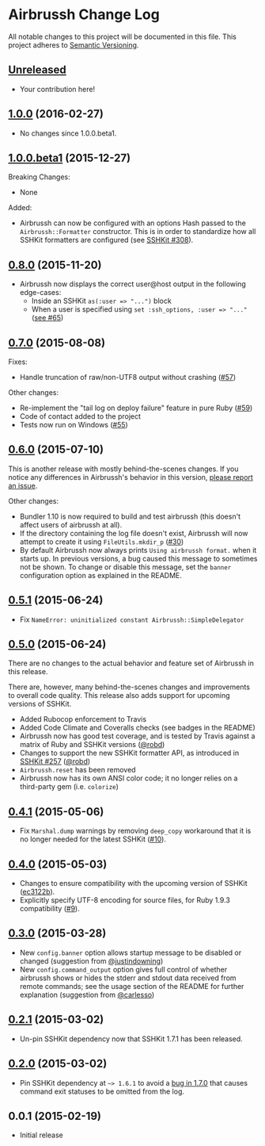 # Airbrussh Change Log

All notable changes to this project will be documented in this file. This project adheres to [Semantic Versioning][Semver].

## [Unreleased]

* Your contribution here!

## [1.0.0][] (2016-02-27)

* No changes since 1.0.0.beta1.

## [1.0.0.beta1][] (2015-12-27)

Breaking Changes: 

* None

Added:

* Airbrussh can now be configured with an options Hash passed to the
  `Airbrussh::Formatter` constructor. This is in order to standardize how all
  SSHKit formatters are configured
  (see [SSHKit #308](https://github.com/capistrano/sshkit/pull/308)).

## [0.8.0][] (2015-11-20)

* Airbrussh now displays the correct user@host output in the following edge-cases:
    * Inside an SSHKit `as(:user => "...")` block
    * When a user is specified using `set :ssh_options, :user => "..."` ([see #65](https://github.com/mattbrictson/airbrussh/issues/65))

## [0.7.0][] (2015-08-08)

Fixes:

* Handle truncation of raw/non-UTF8 output without crashing ([#57](https://github.com/mattbrictson/airbrussh/issues/57))

Other changes:

* Re-implement the "tail log on deploy failure" feature in pure Ruby ([#59](https://github.com/mattbrictson/airbrussh/issues/59))
* Code of contact added to the project
* Tests now run on Windows ([#55](https://github.com/mattbrictson/airbrussh/issues/55))

## [0.6.0][] (2015-07-10)

This is another release with mostly behind-the-scenes changes. If you notice any differences in Airbrussh's behavior in this version, [please report an issue](https://github.com/mattbrictson/airbrussh/issues).

Other changes:

* Bundler 1.10 is now required to build and test airbrussh (this doesn't affect users of airbrussh at all).
* If the directory containing the log file doesn't exist, Airbrussh will now attempt to create it using `FileUtils.mkdir_p` ([#30](https://github.com/mattbrictson/airbrussh/issues/30))
* By default Airbrussh now always prints `Using airbrussh format.` when it starts up. In previous versions, a bug caused this message to sometimes not be shown. To change or disable this message, set the `banner` configuration option as explained in the README.

## [0.5.1][] (2015-06-24)

* Fix `NameError: uninitialized constant Airbrussh::SimpleDelegator`

## [0.5.0][] (2015-06-24)

There are no changes to the actual behavior and feature set of Airbrussh in this release.

There are, however, many behind-the-scenes changes and improvements to overall code quality. This release also adds support for upcoming versions of SSHKit.

* Added Rubocop enforcement to Travis
* Added Code Climate and Coveralls checks (see badges in the README)
* Airbrussh now has good test coverage, and is tested by Travis against a matrix of Ruby and SSHKit versions ([@robd](https://github.com/robd))
* Changes to support the new SSHKit formatter API, as introduced in [SSHKit #257](https://github.com/capistrano/sshkit/pull/257) ([@robd](https://github.com/robd))
* `Airbrussh.reset` has been removed
* Airbrussh now has its own ANSI color code; it no longer relies on a third-party gem (i.e. `colorize`)

## [0.4.1][] (2015-05-06)

* Fix `Marshal.dump` warnings by removing `deep_copy` workaround that it is no longer needed for the latest SSHKit ([#10](https://github.com/mattbrictson/airbrussh/issues/10)).

## [0.4.0][] (2015-05-03)

* Changes to ensure compatibility with the upcoming version of SSHKit ([ec3122b](https://github.com/mattbrictson/airbrussh/commit/ec3122b101de53f2304723da842d5c8b6f70f4f3)).
* Explicitly specify UTF-8 encoding for source files, for Ruby 1.9.3 compatibility ([#9](https://github.com/mattbrictson/airbrussh/issues/9)).

## [0.3.0][] (2015-03-28)

* New `config.banner` option allows startup message to be disabled or changed (suggestion from [@justindowning](https://github.com/justindowning))
* New `config.command_output` option gives full control of whether airbrussh shows or hides the stderr and stdout data received from remote commands; see the usage section of the README for further explanation (suggestion from [@carlesso](https://github.com/carlesso))

## [0.2.1][] (2015-03-02)

* Un-pin SSHKit dependency now that SSHKit 1.7.1 has been released.

## [0.2.0][] (2015-03-02)

* Pin SSHKit dependency at `~> 1.6.1` to avoid a [bug in 1.7.0](https://github.com/capistrano/sshkit/issues/226) that causes command exit statuses to be omitted from the log.

## 0.0.1 (2015-02-19)

* Initial release

[Semver]: http://semver.org
[Unreleased]: https://github.com/mattbrictson/airbrussh/compare/v1.0.0...HEAD
[1.0.0]: https://github.com/mattbrictson/airbrussh/compare/v1.0.0.beta1...v1.0.0
[1.0.0.beta1]: https://github.com/mattbrictson/airbrussh/compare/v0.8.0...v1.0.0.beta1
[0.8.0]: https://github.com/mattbrictson/airbrussh/compare/v0.7.0...v0.8.0
[0.7.0]: https://github.com/mattbrictson/airbrussh/compare/v0.6.0...v0.7.0
[0.6.0]: https://github.com/mattbrictson/airbrussh/compare/v0.5.1...v0.6.0
[0.5.1]: https://github.com/mattbrictson/airbrussh/compare/v0.5.0...v0.5.1
[0.5.0]: https://github.com/mattbrictson/airbrussh/compare/v0.4.1...v0.5.0
[0.4.1]: https://github.com/mattbrictson/airbrussh/compare/v0.4.0...v0.4.1
[0.4.0]: https://github.com/mattbrictson/airbrussh/compare/v0.3.0...v0.4.0
[0.3.0]: https://github.com/mattbrictson/airbrussh/compare/v0.2.1...v0.3.0
[0.2.1]: https://github.com/mattbrictson/airbrussh/compare/v0.2.0...v0.2.1
[0.2.0]: https://github.com/mattbrictson/airbrussh/compare/v0.0.1...v0.2.0
